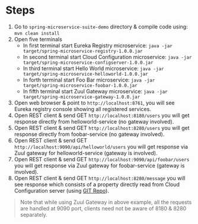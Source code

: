 # Steps

1. Go to `spring-microservice-suite-demo` directory & compile code using: `mvn clean install`
2. Open five terminals
     * In first terminal start Eureka Registry microservice: `java -jar target/spring-microservice-registry-1.0.0.jar`
     * In second terminal start Cloud Configuration microservice: `java -jar target/spring-microservice-configserver-1.0.0.jar`
     * In third terminal start Hello World microservice: `java -jar target/spring-microservice-helloworld-1.0.0.jar`
     * In forth terminal start Foo Bar microservice: `java -jar target/spring-microservice-foobar-1.0.0.jar`
     * In fifth terminal start Zuul Gateway microservice: `java -jar target/spring-microservice-gateway-1.0.0.jar`
3. Open web browser & point to `http://localhost:8761`, you will see Eureka registry console showing all registered services.
4. Open REST client & send GET `http://localhost:8180/users` you will get response directly from helloworld-service (no gateway involved).
5. Open REST client & send GET `http://localhost:8280/users` you will get response directly from foobar-service (no gateway involved).
6. Open REST client & send GET `http://localhost:9090/api/helloworld/users` you will get response via Zuul gateway for helloworld-service (gateway is involved).
7. Open REST client & send GET `http://localhost:9090/api/foobar/users` you will get response via Zuul gateway for foobar-service (gateway is involved).
8. Open REST client & send GET `http://localhost:8280/message` you will see response which consists of a property directly read from Cloud Configuration server (using [GIT Repo](https://github.com/anishsneh/config-repo)).

> Note that while using Zuul Gateway in above example, all the requests are handled at 9090 port, clients need not be aware of 8180 & 8280 separately.